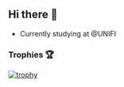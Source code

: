 ## Hi there 👋

- Currently studying at @UNIFI 

### Trophies 🏆

[![trophy](https://github-profile-trophy.vercel.app/?username=trainadavide)](https://github.com/ryo-ma/github-profile-trophy)
